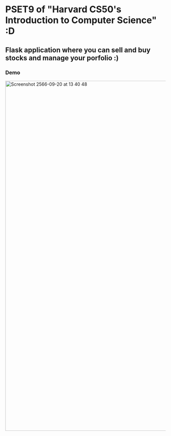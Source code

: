 # PSET9 of "Harvard CS50's Introduction to Computer Science" :D
## Flask application where you can sell and buy stocks and manage your porfolio :)

### Demo

<img width="1097" alt="Screenshot 2566-09-20 at 13 40 48" src="https://github.com/teammrr/finance/assets/91542831/69db3b73-5102-4c49-821e-f8fff9880456">
